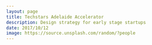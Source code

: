 ```yaml
---
layout: page
title: Techstars Adelaide Accelerator
description: Design strategy for early stage startups
date: 2017/10/12
image: https://source.unsplash.com/random/?people
---
```

